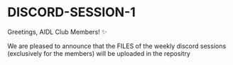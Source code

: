 # DISCORD-SESSION-1
Greetings, AIDL Club Members! ✨

We are pleased to announce that the FILES of the weekly discord sessions (exclusively for the members) will be uploaded in the repositry
